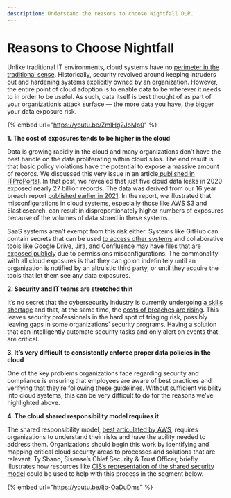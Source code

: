```yaml
---
description: Understand the reasons to choose Nightfall DLP.
---
```


# Reasons to Choose Nightfall

Unlike traditional IT environments, cloud systems have no [perimeter in the traditional sense](https://www.computerworld.com/article/2475592/3-reasons-perimeter-security-is-not-enough-for-the-cloud.html). Historically, security revolved around keeping intruders out and hardening systems explicitly owned by an organization. However, the entire point of cloud adoption is to enable data to be wherever it needs to in order to be useful. As such, data itself is best thought of as part of your organization’s attack surface — the more data you have, the bigger your data exposure risk.



{% embed url="https://youtu.be/ZmIHg2JoMp0" %}



**1. The cost of exposures tends to be higher in the cloud**

Data is growing rapidly in the cloud and many organizations don’t have the best handle on the data proliferating within cloud silos. The end result is that basic policy violations have the potential to expose a massive amount of records. We discussed this very issue in an article[ published in ITProPortal](https://www.itproportal.com/features/2020s-largest-leaks-reveal-the-escalating-cost-of-cloud-security-misconfigurations/). In that post, we revealed that just five cloud data leaks in 2020 exposed nearly 27 billion records. The data was derived from our 16 year breach report [published earlier in 2021](https://nightfall.ai/mega-breaches15-year-data-breach-report). In the report, we illustrated that misconfigurations in cloud systems, especially those like AWS S3 and Elasticsearch, can result in disproportionately higher numbers of exposures because of the volumes of data stored in these systems.&#x20;

SaaS systems aren’t exempt from this risk either. Systems like GitHub can contain secrets that can be used [to access other systems](https://nightfall.ai/protect-codebases-secrets-exfiltration) and collaborative tools like Google Drive, Jira, and Confluence may have files that are [exposed publicly](https://www.securityweek.com/jira-misconfiguration-leaks-data-fortune-500-companies) due to permissions misconfigurations. The commonality with all cloud exposures is that they can go on indefinitely until an organization is notified by an altruistic third party, or until they acquire the tools that let them see any data exposures.

**2. Security and IT teams are stretched thin**

It’s no secret that the cybersecurity industry is currently undergoing [a skills shortage](https://www.cnn.com/2021/05/28/tech/cybersecurity-labor-shortage/index.html) and that, at the same time, the [costs of breaches are rising](https://venturebeat.com/2021/07/28/studies-show-cybersecurity-skills-gap-is-widening-as-the-cost-of-breaches-rises/). This leaves security professionals in the hard spot of triaging risk, possibly leaving gaps in some organizations’ security programs. Having a solution that can intelligently automate security tasks and only alert on events that are critical.

**3. It’s very difficult to consistently enforce proper data policies in the cloud**

One of the key problems organizations face regarding security and compliance is ensuring that employees are aware of best practices and verifying that they’re following these guidelines. Without sufficient visibility into cloud systems, this can be very difficult to do for the reasons we’ve highlighted above.

**4. The cloud shared responsibility model requires it**

The shared responsibility model, [best articulated by AWS](https://nightfall.ai/cloud-security-shared-responsibility-aws), requires organizations to understand their risks and have the ability needed to address them. Organizations should begin this work by identifying and mapping critical cloud security areas to processes and solutions that are relevant. Ty Sbano, Sisense’s Chief Security & Trust Officer, briefly illustrates how resources like [CIS’s representation of the shared security model](https://www.cisecurity.org/blog/shared-responsibility-cloud-security-what-you-need-to-know/) could be used to help with this process in the segment below.

{% embed url="https://youtu.be/Ijb-OaDuDms" %}



